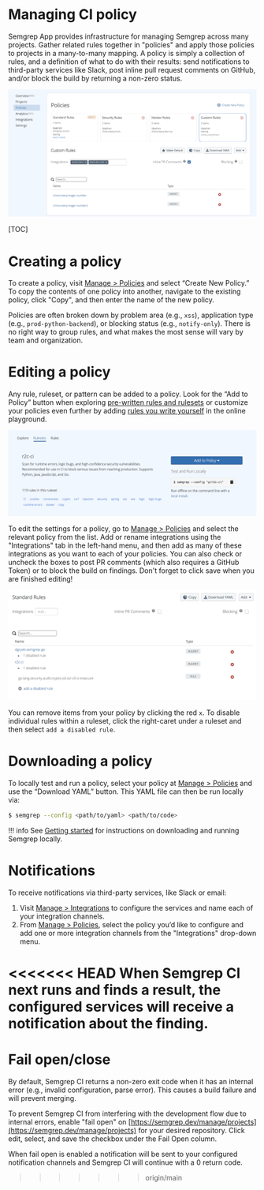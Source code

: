 # Managing CI policy

Semgrep App provides infrastructure for managing Semgrep across many projects. Gather related rules together in "policies" and apply those policies to projects in a many-to-many mapping. A policy is simply a collection of rules, and a definition of what to do with their results: send notifications to third-party services like Slack, post inline pull request comments on GitHub, and/or block the build by returning a non-zero status.

![Sample policy with rules set to send notifcations and post PR comments](img/policy-sample.png "Policy to notify when results are found but not block the CI build")

[TOC]

# Creating a policy

To create a policy, visit [Manage > Policies](https://semgrep.dev/manage/policy) and select “Create New Policy.” To copy the contents of one policy into another, navigate to the existing policy, click "Copy", and then enter the name of the new policy.

Policies are often broken down by problem area (e.g., `xss`), application type (e.g., `prod-python-backend`), or blocking status (e.g., `notify-only`). There is no right way to group rules, and what makes the most sense will vary by team and organization.

# Editing a policy

Any rule, ruleset, or pattern can be added to a policy. Look for the “Add to Policy” button when exploring [pre-written rules and rulesets](https://semgrep.dev/explore) or customize your policies even further by adding [rules you write yourself](https://semgrep.live) in the online playground.

![A ruleset with an "Add to Policy" button visible](img/ruleset.png "A ruleset showing 'Add to Policy'")

To edit the settings for a policy, go to [Manage > Policies](https://semgrep.dev/manage/policy) and select the relevant policy from the list. Add or rename integrations using the "Integrations" tab in the left-hand menu, and then add as many of these integrations as you want to each of your policies. You can also check or uncheck the boxes to post PR comments (which also requires a GitHub Token) or to block the build on findings. Don't forget to click save when you are finished editing!

![Policy with disabled rules showing](img/remove-from-policy.png "Disabling a rule within a ruleset")

You can remove items from your policy by clicking the red `x`. To disable individual rules within a ruleset, click the right-caret under a ruleset and then select `add a disabled rule`.
# Downloading a policy

To locally test and run a policy, select your policy at [Manage > Policies](https://semgrep.dev/manage/policy) and use the “Download YAML” button. This YAML file can then be run locally via:

```bash
$ semgrep --config <path/to/yaml> <path/to/code>
```

!!! info
    See [Getting started](getting-started.md) for instructions on downloading and running Semgrep locally.

# Notifications

To receive notifications via third-party services, like Slack or email:

1. Visit [Manage > Integrations](https://semgrep.dev/manage/notifications) to configure the services and name each of your integration channels.
2. From [Manage > Policies](https://semgrep.dev/manage/policy), select the policy you’d like to configure and add one or more integration channels from the "Integrations" drop-down menu.

<<<<<<< HEAD
When Semgrep CI next runs and finds a result, the configured services will receive a notification about the finding.
=======
# Fail open/close

By default, Semgrep CI returns a non-zero exit code when it has an internal error (e.g., invalid configuration, parse error). This causes a build failure and will prevent merging.

To prevent Semgrep CI from interfering with the development flow due to internal errors, enable "fail open" on [https://semgrep.dev/manage/projects](https://semgrep.dev/manage/projects) for your desired repository. Click edit, select, and save the checkbox under the Fail Open column.

When fail open is enabled a notification will be sent to your configured notification channels and Semgrep CI will continue with a 0 return code.

>>>>>>> origin/main
